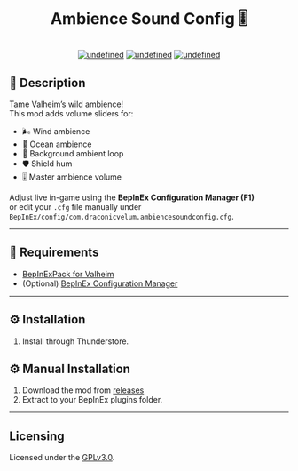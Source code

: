 # <p align="center">Ambience Sound Config 🎚️</p>
<p align="center">
<a href="https://github.com/DraconicVelum/AmbienceSoundConfig/releases/latest"><img alt="undefined" src="https://img.shields.io/github/release/DraconicVelum/AmbienceSoundConfig.svg?style=popout"></a>
<a href="#featured-in"><img alt="undefined" src="https://img.shields.io/github/downloads/DraconicVelum/AmbienceSoundConfig/total.svg?style=popout"></a>
<a href="https://github.com/DraconicVelum/AmbienceSoundConfig/blob/main/LICENSE"><img alt="undefined" src="https://img.shields.io/github/license/DraconicVelum/AmbienceSoundConfig.svg?style=popout"></a>
</p>

## 🌿 Description
Tame Valheim’s wild ambience!  
This mod adds volume sliders for:

- 🌬️ Wind ambience  
- 🌊 Ocean ambience  
- 🎵 Background ambient loop  
- 🛡️ Shield hum  
- 🎚️ Master ambience volume  

Adjust live in-game using the **BepInEx Configuration Manager (F1)**  
or edit your `.cfg` file manually under `BepInEx/config/com.draconicvelum.ambiencesoundconfig.cfg`.

---

## 🧩 Requirements
- [BepInExPack for Valheim](https://thunderstore.io/c/valheim/p/denikson/BepInExPack_Valheim/)
- (Optional) [BepInEx Configuration Manager](https://thunderstore.io/c/valheim/p/BepInEx/BepInExConfigurationManager/)

---

## ⚙️ Installation
1. Install through Thunderstore.

## ⚙️ Manual Installation
1. Download the mod from [releases](https://github.com/DraconicVelum/AmbienceSoundConfig/releases/latest)
2. Extract to your BepInEx plugins folder.

---

## Licensing

Licensed under the [GPLv3.0](https://github.com/DraconicVelum/AmbienceSoundConfig/blob/main/LICENSE).
